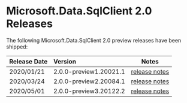 # Microsoft.Data.SqlClient 2.0 Releases

The following Microsoft.Data.SqlClient 2.0 preview releases have been shipped:

| Release Date | Version | Notes |
| :-- | :-- | :--: |
| 2020/01/21 | 2.0.0-preview1.20021.1 | [release notes](2.0.0-preview1.md) |
| 2020/03/24 | 2.0.0-preview2.20084.1 | [release notes](2.0.0-preview2.md) |
| 2020/05/01 | 2.0.0-preview3.20122.2 | [release notes](2.0.0-preview3.md) |
